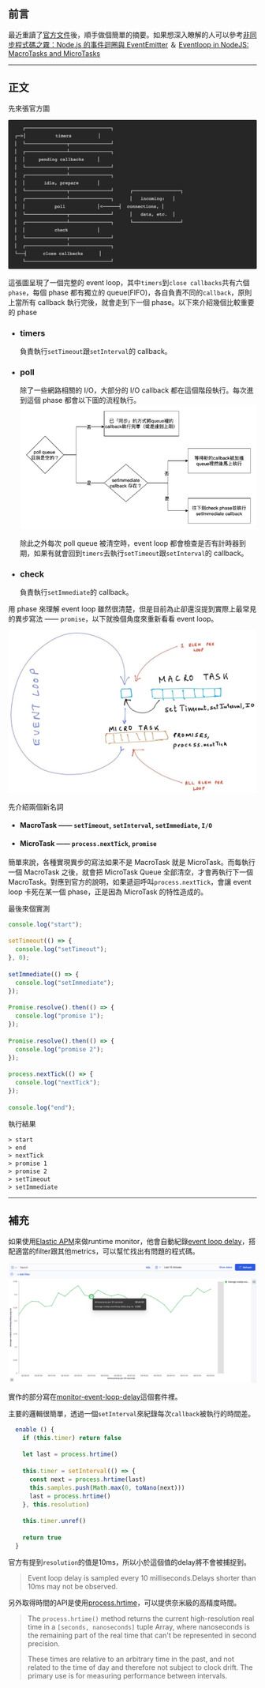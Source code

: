 ## 前言

最近重讀了[官方文件](https://nodejs.org/en/docs/guides/event-loop-timers-and-nexttick/)後，順手做個簡單的摘要。如果想深入瞭解的人可以參考[非同步程式碼之霧：Node.js 的事件迴圈與 EventEmitter](https://www.yottau.com.tw/article/73) ＆ [Eventloop in NodeJS: MacroTasks and MicroTasks](https://medium.com/dkatalis/eventloop-in-nodejs-macrotasks-and-microtasks-164417e619b9)

---

## 正文

先來張官方圖

![phase.png](./phase.png)

這張圖呈現了一個完整的 event loop，其中`timers`到`close callbacks`共有六個`phase`，每個 phase 都有獨立的 queue(FIFO)，各自負責不同的`callback`，原則上當所有 callback 執行完後，就會走到下一個 phase。以下來介紹幾個比較重要的 phase

- ### timers

  負責執行`setTimeout`跟`setInterval`的 callback。

- ### poll

  除了一些網路相關的 I/O，大部分的 I/O callback 都在這個階段執行。每次進到這個 phase 都會以下圖的流程執行。
  ![poll-phase-flow.png](./poll-phase-flow.png)

  除此之外每次 poll queue 被清空時，event loop 都會檢查是否有計時器到期，如果有就會回到`timers`去執行`setTimeout`跟`setInterval`的 callback。

- ### check

  負責執行`setImmediate`的 callback。

用 phase 來理解 event loop 雖然很清楚，但是目前為止卻還沒提到實際上最常見的異步寫法 —— `promise`，以下就換個角度來重新看看 event loop。

![task.jpeg](./task.jpeg)

先介紹兩個新名詞

- #### MacroTask —— `setTimeout`, `setInterval`, `setImmediate`, `I/O`

- #### MicroTask —— `process.nextTick`, `promise`

簡單來說，各種實現異步的寫法如果不是 MacroTask 就是 MicroTask。而每執行一個 MacroTask 之後，就會把 MicroTask Queue 全部清空，才會再執行下一個 MacroTask。對應到官方的說明，如果遞迴呼叫`process.nextTick`，會讓 event loop 卡死在某一個 phase，正是因為 MicroTask 的特性造成的。

最後來個實測

```javascript
console.log("start");

setTimeout(() => {
  console.log("setTimeout");
}, 0);

setImmediate(() => {
  console.log("setImmediate");
});

Promise.resolve().then(() => {
  console.log("promise 1");
});

Promise.resolve().then(() => {
  console.log("promise 2");
});

process.nextTick(() => {
  console.log("nextTick");
});

console.log("end");
```

執行結果

```
> start
> end
> nextTick
> promise 1
> promise 2
> setTimeout
> setImmediate
```

---

## 補充

如果使用[Elastic APM](https://www.elastic.co/apm/)來做runtime monitor，他會自動紀錄[event loop delay](https://www.elastic.co/guide/en/apm/agent/nodejs/master/metrics.html#metric-nodejs.eventloop.delay.avg.ms)，搭配適當的filter跟其他metrics，可以幫忙找出有問題的程式碼。

![apm.png](./apm.png)

實作的部分寫在[monitor-event-loop-delay](https://github.com/elastic/monitor-event-loop-delay)這個套件裡。

主要的邏輯很簡單，透過一個`setInterval`來紀錄每次`callback`被執行的時間差。

```js
  enable () {
    if (this.timer) return false

    let last = process.hrtime()

    this.timer = setInterval(() => {
      const next = process.hrtime(last)
      this.samples.push(Math.max(0, toNano(next)))
      last = process.hrtime()
    }, this.resolution)

    this.timer.unref()

    return true
  }
```

官方有提到`resolution`的值是10ms，所以小於這個值的delay將不會被捕捉到。

> Event loop delay is sampled every 10 milliseconds.Delays shorter than 10ms may not be observed.

另外取得時間的API是使用[process.hrtime](https://nodejs.org/api/process.html#process_process_hrtime_time)，可以提供奈米級的高精度時間。

> The `process.hrtime()` method returns the current high-resolution real time in a `[seconds, nanoseconds]` tuple Array, where nanoseconds is the remaining part of the real time that can't be represented in second precision.
>
> These times are relative to an arbitrary time in the past, and not related to the time of day and therefore not subject to clock drift. The primary use is for measuring performance between intervals.
